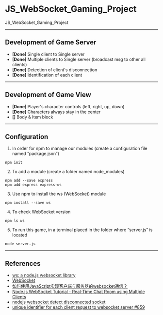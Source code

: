 # JS_WebSocket_Gaming_Project
JS_WebSocket_Gaming_Project

---
## Development of Game Server
- **[Done]** Single client to Single server
- **[Done]** Multiple clients to Single server (broadcast msg to other all clients)
- **[Done]** Detection of client's disconnection
- **[Done]** Identification of each client

---
## Development of Game View
- **[Done]** Player's character controls (left, right, up, down)
- **[Done]** Characters always stay in the center
- **[]** Body & Item block

---
## Configuration
1. In order for npm to manage our modules (create a configuration file named “package.json”)
```
npm init
```
2. To add a module (create a folder named node_modules)
```
npm add --save express
npm add express express-ws
```
3. Use npm to install the ws (WebSocket) module
```
npm install --save ws
```
4. To check WebSocket version
```
npm ls ws
```
5. To run this game, in a terminal placed in the folder where “server.js” is located
```
node server.js
```

---
## References
- [ws: a node.js websocket library](https://github.com/FlorianBELLAZOUZ/ws/tree/KeepAlive)
- [WebSocket](https://javascript.info/websocket#:~:text=WebSocket%201%20A%20simple%20example%20To%20open%20a,...%207%20Chat%20example%20...%208%20Summary%20)
- [如何使用JavaScript实现客户端与服务器的websocket通信？](https://zhuanlan.zhihu.com/p/97336307)
- [Node.js WebSocket Tutorial - Real-Time Chat Room using Multiple Clients](https://dev.to/karlhadwen/node-js-websocket-tutorial-real-time-chat-room-using-multiple-clients-24ad)
- [nodejs websocket detect disconnected socket](https://stackoverflow.com/questions/35503895/nodejs-websocket-detect-disconnected-socket)
- [unique identifier for each client request to websocket server #859](https://github.com/websockets/ws/issues/859)

